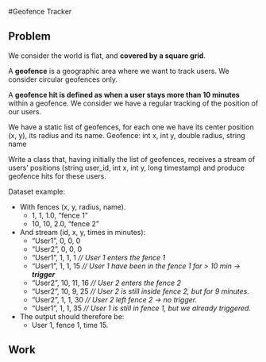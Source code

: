 #Geofence Tracker

## Problem

We consider the world is flat, and **covered by a square grid**.

A **geofence** is a geographic area where we want to track users. We consider circular geofences only.

A **geofence hit is defined as when a user stays more than 10 minutes** within a geofence.
We consider we have a regular tracking of the position of our users.

We have a static list of geofences, for each one we have its center position (x, y), its radius and its name.
Geofence:	int x, int y, double radius, string name

Write a class that, having initially the list of geofences, receives a stream of users’ positions (string user_id, int x, int y, long timestamp) and produce geofence hits for these users.

Dataset example:
* With fences (x, y, radius, name).
    * 1, 1, 1.0, “fence 1”
	* 10, 10, 2.0, “fence 2”
* And stream (id, x, y, times in minutes):
	* “User1”, 0, 0, 0
	* “User2”, 0, 0, 0
	* “User1”, 1, 1, 1 _// User 1 enters the fence 1_
	* “User1”, 1, 1, 15 _// User 1 have been in the fence 1 for > 10 min -> **trigger**_
	* “User2”, 10, 11, 16 _// User 2 enters the fence 2_
	* “User2”, 10, 9, 25 _// User 2 is still inside fence 2, but for 9 minutes._
	* “User2”, 1, 1, 30 _// User 2 left fence 2 -> no trigger._
	* “User1”, 1, 1, 35	_// User 1 is still in fence 1, but we already triggered._
* The output should therefore be:
	* User 1, fence 1, time 15.
	
## Work